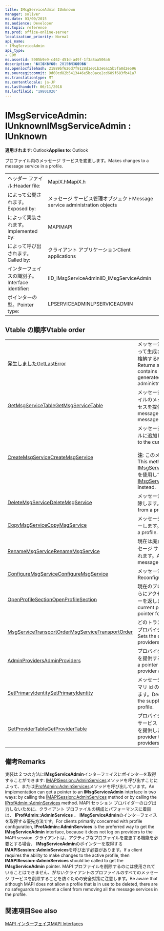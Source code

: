 ```yaml
---
title: IMsgServiceAdmin IUnknown
manager: soliver
ms.date: 03/09/2015
ms.audience: Developer
ms.topic: reference
ms.prod: office-online-server
localization_priority: Normal
api_name:
- IMsgServiceAdmin
api_type:
- COM
ms.assetid: 5905b9e9-c462-451d-a49f-1f3a8aa506a6
description: '�ŏI�X�V��: 2015�N3��9��'
ms.openlocfilehash: 21889bf626d7f9128d1e01b3e6a15b5fa0d2e696
ms.sourcegitcommit: 9d60cd82b5413446e5bc8ace2cd689f683fb41a7
ms.translationtype: MT
ms.contentlocale: ja-JP
ms.lasthandoff: 06/11/2018
ms.locfileid: "19801020"
---
```

# <a name="imsgserviceadmin--iunknown"></a><span data-ttu-id="99f90-103">IMsgServiceAdmin: IUnknown</span><span class="sxs-lookup"><span data-stu-id="99f90-103">IMsgServiceAdmin : IUnknown</span></span>

  
  
<span data-ttu-id="99f90-104">**適用されます**: Outlook</span><span class="sxs-lookup"><span data-stu-id="99f90-104">**Applies to**: Outlook</span></span> 
  
<span data-ttu-id="99f90-105">プロファイル内のメッセージ サービスを変更します。</span><span class="sxs-lookup"><span data-stu-id="99f90-105">Makes changes to a message service in a profile.</span></span>
  
|||
|:-----|:-----|
|<span data-ttu-id="99f90-106">ヘッダー ファイル:</span><span class="sxs-lookup"><span data-stu-id="99f90-106">Header file:</span></span>  <br/> |<span data-ttu-id="99f90-107">MapiX.h</span><span class="sxs-lookup"><span data-stu-id="99f90-107">MapiX.h</span></span>  <br/> |
|<span data-ttu-id="99f90-108">によって公開されます。</span><span class="sxs-lookup"><span data-stu-id="99f90-108">Exposed by:</span></span>  <br/> |<span data-ttu-id="99f90-109">メッセージ サービス管理オブジェクト</span><span class="sxs-lookup"><span data-stu-id="99f90-109">Message service administration objects</span></span>  <br/> |
|<span data-ttu-id="99f90-110">によって実装されます。</span><span class="sxs-lookup"><span data-stu-id="99f90-110">Implemented by:</span></span>  <br/> |<span data-ttu-id="99f90-111">MAPI</span><span class="sxs-lookup"><span data-stu-id="99f90-111">MAPI</span></span>  <br/> |
|<span data-ttu-id="99f90-112">によって呼び出されます。</span><span class="sxs-lookup"><span data-stu-id="99f90-112">Called by:</span></span>  <br/> |<span data-ttu-id="99f90-113">クライアント アプリケーション</span><span class="sxs-lookup"><span data-stu-id="99f90-113">Client applications</span></span>  <br/> |
|<span data-ttu-id="99f90-114">インターフェイスの識別子。</span><span class="sxs-lookup"><span data-stu-id="99f90-114">Interface identifier:</span></span>  <br/> |<span data-ttu-id="99f90-115">IID_IMsgServiceAdmin</span><span class="sxs-lookup"><span data-stu-id="99f90-115">IID_IMsgServiceAdmin</span></span>  <br/> |
|<span data-ttu-id="99f90-116">ポインターの型。</span><span class="sxs-lookup"><span data-stu-id="99f90-116">Pointer type:</span></span>  <br/> |<span data-ttu-id="99f90-117">LPSERVICEADMIN</span><span class="sxs-lookup"><span data-stu-id="99f90-117">LPSERVICEADMIN</span></span>  <br/> |
   
## <a name="vtable-order"></a><span data-ttu-id="99f90-118">Vtable の順序</span><span class="sxs-lookup"><span data-stu-id="99f90-118">Vtable order</span></span>

|||
|:-----|:-----|
|[<span data-ttu-id="99f90-119">発生しました</span><span class="sxs-lookup"><span data-stu-id="99f90-119">GetLastError</span></span>](imsgserviceadmin-getlasterror.md) <br/> |<span data-ttu-id="99f90-120">メッセージ サービス管理オブジェクトによって生成された最後のエラーに関する情報を格納する[MAPIERROR](mapierror.md)構造体を返します。</span><span class="sxs-lookup"><span data-stu-id="99f90-120">Returns a [MAPIERROR](mapierror.md) structure that contains information about the last error generated by a message service administration object.</span></span>  <br/> |
|[<span data-ttu-id="99f90-121">GetMsgServiceTable</span><span class="sxs-lookup"><span data-stu-id="99f90-121">GetMsgServiceTable</span></span>](imsgserviceadmin-getmsgservicetable.md) <br/> |<span data-ttu-id="99f90-122">メッセージ サービス テーブルで、[プロファイルのメッセージ サービスの一覧へのアクセスを提供します。</span><span class="sxs-lookup"><span data-stu-id="99f90-122">Provides access to the message service table, a list of the message services in the profile.</span></span>  <br/> |
|[<span data-ttu-id="99f90-123">CreateMsgService</span><span class="sxs-lookup"><span data-stu-id="99f90-123">CreateMsgService</span></span>](imsgserviceadmin-createmsgservice.md) <br/> |<span data-ttu-id="99f90-124">メッセージ サービスは、現在のプロファイルに追加します。</span><span class="sxs-lookup"><span data-stu-id="99f90-124">Adds a message service to the current profile.</span></span>  <br/> <br/><span data-ttu-id="99f90-125">**注**: このメソッドは推奨されません。</span><span class="sxs-lookup"><span data-stu-id="99f90-125">**NOTE**: This method is deprecated.</span></span> <span data-ttu-id="99f90-126">[IMsgServiceAdmin2::CreateMsgServiceEx](imsgserviceadmin2-createmsgserviceex.md)を使用してください。</span><span class="sxs-lookup"><span data-stu-id="99f90-126">Use [IMsgServiceAdmin2::CreateMsgServiceEx](imsgserviceadmin2-createmsgserviceex.md) instead.</span></span>           |
|[<span data-ttu-id="99f90-127">DeleteMsgService</span><span class="sxs-lookup"><span data-stu-id="99f90-127">DeleteMsgService</span></span>](imsgserviceadmin-deletemsgservice.md) <br/> |<span data-ttu-id="99f90-128">メッセージ サービスをプロファイルから削除します。</span><span class="sxs-lookup"><span data-stu-id="99f90-128">Deletes a message service from a profile.</span></span>  <br/> |
|[<span data-ttu-id="99f90-129">CopyMsgService</span><span class="sxs-lookup"><span data-stu-id="99f90-129">CopyMsgService</span></span>](imsgserviceadmin-copymsgservice.md) <br/> |<span data-ttu-id="99f90-130">メッセージ サービスをプロファイルにコピーします。</span><span class="sxs-lookup"><span data-stu-id="99f90-130">Copies a message service into a profile.</span></span>  <br/> |
|[<span data-ttu-id="99f90-131">RenameMsgService</span><span class="sxs-lookup"><span data-stu-id="99f90-131">RenameMsgService</span></span>](imsgserviceadmin-renamemsgservice.md) <br/> |<span data-ttu-id="99f90-132">現在は廃止されています。</span><span class="sxs-lookup"><span data-stu-id="99f90-132">Deprecated.</span></span> <span data-ttu-id="99f90-133">メッセージ サービスに新しい名前が割り当てられます。</span><span class="sxs-lookup"><span data-stu-id="99f90-133">Assigns a new name to a message service.</span></span>  <br/> |
|[<span data-ttu-id="99f90-134">ConfigureMsgService</span><span class="sxs-lookup"><span data-stu-id="99f90-134">ConfigureMsgService</span></span>](imsgserviceadmin-configuremsgservice.md) <br/> |<span data-ttu-id="99f90-135">メッセージ サービスを再構成します。</span><span class="sxs-lookup"><span data-stu-id="99f90-135">Reconfigures a message service.</span></span>  <br/> |
|[<span data-ttu-id="99f90-136">OpenProfileSection</span><span class="sxs-lookup"><span data-stu-id="99f90-136">OpenProfileSection</span></span>](imsgserviceadmin-openprofilesection.md) <br/> |<span data-ttu-id="99f90-137">現在のプロファイルのセクションを開き、さらにアクセスするための[IProfSect](iprofsectimapiprop.md)ポインターを返します。</span><span class="sxs-lookup"><span data-stu-id="99f90-137">Opens a section of the current profile and returns an [IProfSect](iprofsectimapiprop.md) pointer for further access.</span></span>  <br/> |
|[<span data-ttu-id="99f90-138">MsgServiceTransportOrder</span><span class="sxs-lookup"><span data-stu-id="99f90-138">MsgServiceTransportOrder</span></span>](imsgserviceadmin-msgservicetransportorder.md) <br/> |<span data-ttu-id="99f90-139">どのトランスポートにメッセージを配信するプロバイダーの呼び出し順序を設定します。</span><span class="sxs-lookup"><span data-stu-id="99f90-139">Sets the order in which transport providers are called to deliver a message.</span></span>  <br/> |
|[<span data-ttu-id="99f90-140">AdminProviders</span><span class="sxs-lookup"><span data-stu-id="99f90-140">AdminProviders</span></span>](imsgserviceadmin-adminproviders.md) <br/> |<span data-ttu-id="99f90-141">プロバイダー管理オブジェクトへのアクセスを提供するポインターを返します。</span><span class="sxs-lookup"><span data-stu-id="99f90-141">Returns a pointer that provides access to a provider administration object.</span></span>  <br/> |
|[<span data-ttu-id="99f90-142">SetPrimaryIdentity</span><span class="sxs-lookup"><span data-stu-id="99f90-142">SetPrimaryIdentity</span></span>](imsgserviceadmin-setprimaryidentity.md) <br/> |<span data-ttu-id="99f90-143">メッセージ サービス プロファイルのプライマリ id のサプライヤーになることを指定します。</span><span class="sxs-lookup"><span data-stu-id="99f90-143">Designates a message service to be the supplier of the primary identity for the profile.</span></span>  <br/> |
|[<span data-ttu-id="99f90-144">GetProviderTable</span><span class="sxs-lookup"><span data-stu-id="99f90-144">GetProviderTable</span></span>](imsgserviceadmin-getprovidertable.md) <br/> |<span data-ttu-id="99f90-145">プロバイダー テーブル、プロファイル内のサービス プロバイダーの一覧へのアクセスを提供します。</span><span class="sxs-lookup"><span data-stu-id="99f90-145">Provides access to the provider table, a listing of the service providers in the profile.</span></span>  <br/> |
   
## <a name="remarks"></a><span data-ttu-id="99f90-146">備考</span><span class="sxs-lookup"><span data-stu-id="99f90-146">Remarks</span></span>

<span data-ttu-id="99f90-147">実装は 2 つの方法に**IMsgServiceAdmin**インターフェイスにポインターを取得することができます: [IMAPISession::AdminServices](imapisession-adminservices.md)メソッドを呼び出すことによって、または[IProfAdmin::AdminServices](iprofadmin-adminservices.md)メソッドを呼び出しています。</span><span class="sxs-lookup"><span data-stu-id="99f90-147">An implementation can get a pointer to an **IMsgServiceAdmin** interface in two ways: by calling the [IMAPISession::AdminServices](imapisession-adminservices.md) method or by calling the [IProfAdmin::AdminServices](iprofadmin-adminservices.md) method.</span></span> <span data-ttu-id="99f90-148">MAPI セッション プロバイダーのログ出力しないために、クライアント プロファイルの構成とパフォーマンスに着目は、 **IProfAdmin::AdminServices** 、 **IMsgServiceAdmin**のインターフェイスを取得する優先方法です。</span><span class="sxs-lookup"><span data-stu-id="99f90-148">For clients primarily concerned with profile configuration, **IProfAdmin::AdminServices** is the preferred way to get the **IMsgServiceAdmin** interface, because it does not log on providers to the MAPI session.</span></span> <span data-ttu-id="99f90-149">クライアントは、アクティブなプロファイルを変更する機能を必要とする場合、 **IMsgServiceAdmin**のポインターを取得する**IMAPISession::AdminServices**を呼び出す必要があります。</span><span class="sxs-lookup"><span data-stu-id="99f90-149">If a client requires the ability to make changes to the active profile, then **IMAPISession::AdminServices** should be called to get the **IMsgServiceAdmin** pointer.</span></span> <span data-ttu-id="99f90-150">MAPI プロファイルを削除するのには使用されていることはできません、がないクライアントのプロファイルのすべてのメッセージ サービスを削除することを防ぐための安全対策に注意します。</span><span class="sxs-lookup"><span data-stu-id="99f90-150">Be aware that although MAPI does not allow a profile that is in use to be deleted, there are no safeguards to prevent a client from removing all the message services in the profile.</span></span> 
  
## <a name="see-also"></a><span data-ttu-id="99f90-151">関連項目</span><span class="sxs-lookup"><span data-stu-id="99f90-151">See also</span></span>



[<span data-ttu-id="99f90-152">MAPI インターフェイス</span><span class="sxs-lookup"><span data-stu-id="99f90-152">MAPI Interfaces</span></span>](mapi-interfaces.md)

